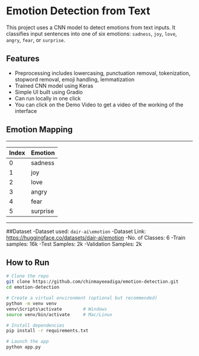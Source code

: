 # Emotion Detection from Text 

This project uses a CNN model to detect emotions from text inputs. It classifies input sentences into one of six emotions: `sadness`, `joy`, `love`, `angry`, `fear`, or `surprise`. 

##  Features
- Preprocessing includes lowercasing, punctuation removal, tokenization, stopword removal, emoji handling, lemmatization
- Trained CNN model using Keras
- Simple UI built using Gradio
- Can run locally in one click
- You can click on the Demo Video to get a video of the working of the interface

##  Emotion Mapping
_____________________
| Index | Emotion   |
|-------|-----------|
| 0     | sadness   |
| 1     | joy       |
| 2     | love      |
| 3     | angry     |
| 4     | fear      |
| 5     | surprise  |
---------------------

##Dataset
-Dataset used: `dair-ai\emotion`
-Dataset Link: https://huggingface.co/datasets/dair-ai/emotion
-No. of Classes: 6
-Train samples: 16k
-Test Samples: 2k
-Validation Samples: 2k

##  How to Run

```bash
# Clone the repo
git clone https://github.com/chinmayeeadiga/emotion-detection.git
cd emotion-detection

# Create a virtual environment (optional but recommended)
python -m venv venv
venv\Scripts\activate        # Windows
source venv/bin/activate     # Mac/Linux

# Install dependencies
pip install -r requirements.txt

# Launch the app
python app.py
```
